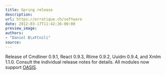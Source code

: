 ```yaml
---
title: Spring release
description:
url: https://erratique.ch/software
date: 2012-03-17T11:42:26-00:00
preview_image:
authors:
- "Daniel B\xFCnzli"
source:
---
```


<p>Release of Cmdliner 0.9.1, React 0.9.3, Rtime 0.9.2, Uuidm 0.9.4, and Xmlm 1.1.0. Consult the individual release notes for details. All modules now support <a href="http://oasis.ocamlcore.org"><abbr>OASIS</abbr></a>.</p>
